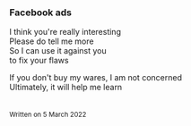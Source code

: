 ### Facebook ads

I think you're really interesting<br>
Please do tell me more<br>
So I can use it against you<br>
to fix your flaws

If you don't buy my wares, I am not concerned<br>
Ultimately, it will help me learn<br>
&nbsp;  
&nbsp;  
<sub>Written on 5 March 2022</sub>
